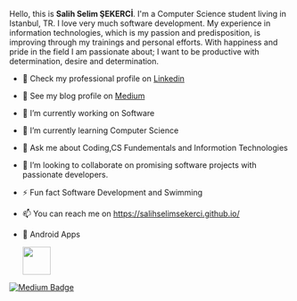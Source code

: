 Hello, this is **Salih Selim ŞEKERCİ**. I'm a Computer Science student living in Istanbul, TR. I love very much software development.
My experience in information technologies, which is my passion and predisposition, is improving through my trainings and personal efforts.
With happiness and pride in the field I am passionate about; I want to be productive with determination, desire and determination.

- 💼 Check my professional profile on [Linkedin](https://www.linkedin.com/in/salihselimsekerci/)
- 📓 See my blog profile on [Medium](https://salihselimsekerci.medium.com/)

- 🔭 I’m currently working on Software
- 🌱 I’m currently learning Computer Science
- 💬 Ask me about Coding,CS Fundementals and Informotion Technologies 
- 👯 I’m looking to collaborate on promising software projects with passionate developers.
- ⚡ Fun fact  Software Development and Swimming
- 📫 You can reach me on https://salihselimsekerci.github.io/

- 📲 Android Apps
   
   <code><a href="https://play.google.com/store/apps/developer?id=Salih+Selim+%C5%9EEKERC%C4%B0" target="_blank"><img height="50" src="https://www.vectorlogo.zone/logos/google_play/google_play-ar21.svg"></a></code>


[![Medium Badge](https://img.shields.io/badge/-Medium-black?style=flat&logo=Medium&logoColor=white&link=https://salihselimsekerci.medium.com)](https://salihselimsekerci.medium.com)
